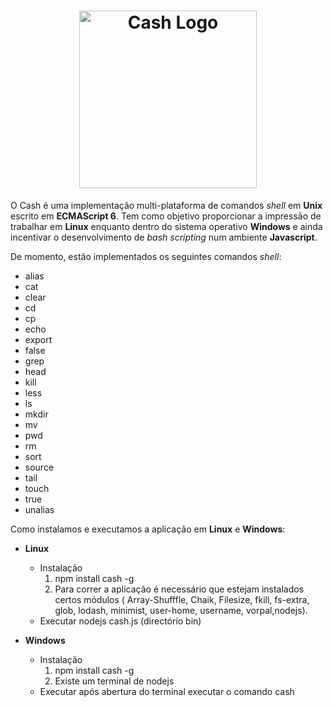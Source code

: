 <h1 align="center">
	<img width="284" src="http://i.imgur.com/XP21pjm.jpg" alt="Cash Logo">
</h1>

O Cash é uma implementação multi-plataforma de comandos *shell* em **Unix** escrito em **ECMAScript 6**.
Tem como objetivo proporcionar a impressão de trabalhar em **Linux** enquanto dentro do sistema operativo **Windows** e ainda incentivar o desenvolvimento de *bash scripting* num ambiente **Javascript**.

De momento, estão implementados os seguintes comandos *shell*:

* alias
* cat
* clear
* cd
* cp
* echo
* export
* false
* grep
* head
* kill
* less
* ls
* mkdir
* mv
* pwd
* rm
* sort
* source
* tail
* touch
* true
* unalias

Como instalamos e executamos a aplicação em **Linux** e **Windows**:

- **Linux**
	- Instalação
		1. npm install cash -g
		2. Para correr a aplicação é necessário que estejam instalados certos módulos ( Array-Shufffle, Chaik, Filesize, fkill, fs-extra, glob, lodash, minimist, user-home, username, vorpal,nodejs). 
	- Executar nodejs cash.js (directório bin) 

- **Windows**
	- Instalação
		1. npm install cash -g
		2. Existe um terminal de nodejs 
	- Executar após abertura do terminal executar o comando cash
